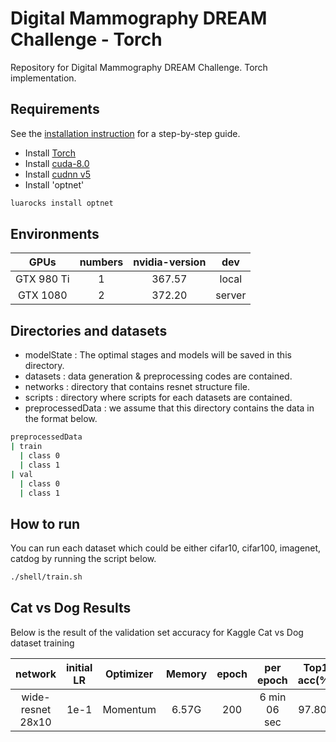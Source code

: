 # Digital Mammography DREAM Challenge - Torch
Repository for Digital Mammography DREAM Challenge.
Torch implementation.

## Requirements
See the [installation instruction](installation.md) for a step-by-step guide.
- Install [Torch](http://torch.ch/docs/getting-started.html)
- Install [cuda-8.0](https://developer.nvidia.com/cuda-downloads)
- Install [cudnn v5](https://developer.nvidia.com/cudnn)
- Install 'optnet'
```bash
luarocks install optnet
```

## Environments
| GPUs       | numbers | nvidia-version | dev    |
|:----------:|:-------:|:--------------:|:------:|
| GTX 980 Ti | 1       | 367.57         | local  |
| GTX 1080   | 2       | 372.20         | server |

## Directories and datasets
- modelState : The optimal stages and models will be saved in this directory.
- datasets : data generation & preprocessing codes are contained.
- networks : directory that contains resnet structure file.
- scripts : directory where scripts for each datasets are contained.
- preprocessedData : we assume that this directory contains the data in the format below.
```bash
preprocessedData
| train
  | class 0
  | class 1
| val
  | class 0
  | class 1

```

## How to run
You can run each dataset which could be either cifar10, cifar100, imagenet, catdog by running the script below.
```bash
./shell/train.sh
```
## Cat vs Dog Results
Below is the result of the validation set accuracy for Kaggle Cat vs Dog dataset training

| network           | initial LR | Optimizer| Memory  | epoch | per epoch    | Top1 acc(%)|
|:-----------------:|:----------:|----------|:-------:|:-----:|:------------:|:----------:|
| wide-resnet 28x10 |    1e-1    | Momentum | 6.57G   | 200   | 6 min 06 sec |   97.800   |


